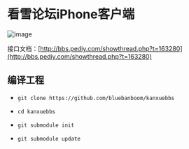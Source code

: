 # 看雪论坛iPhone客户端
![image](https://api.travis-ci.org/bluebanboom/kanxuebbs.png)

接口文档：[http://bbs.pediy.com/showthread.php?t=163280](http://bbs.pediy.com/showthread.php?t=163280)

## 编译工程
* `git clone https://github.com/bluebanboom/kanxuebbs`

* `cd kanxuebbs`

* `git submodule init`

* `git submodule update`




